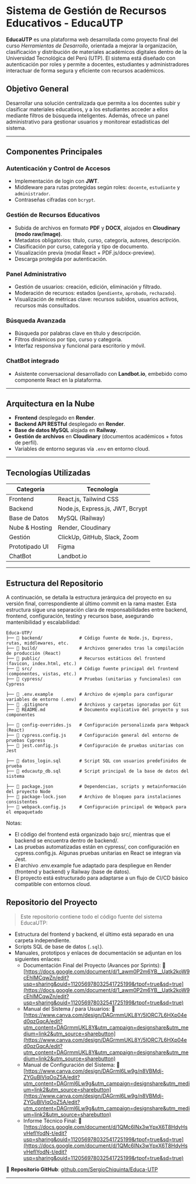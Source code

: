 # Sistema de Gestión de Recursos Educativos - EducaUTP

**EducaUTP** es una plataforma web desarrollada como proyecto final del curso _Herramientas de Desarrollo_, orientada a mejorar la organización, clasificación y distribución de materiales académicos digitales dentro de la Universidad Tecnológica del Perú (UTP). El sistema está diseñado con autenticación por roles y permite a docentes, estudiantes y administradores interactuar de forma segura y eficiente con recursos académicos.

## Objetivo General
Desarrollar una solución centralizada que permita a los docentes subir y clasificar materiales educativos, y a los estudiantes acceder a ellos mediante filtros de búsqueda inteligentes. Además, ofrece un panel administrativo para gestionar usuarios y monitorear estadísticas del sistema.

---

## Componentes Principales

### Autenticación y Control de Accesos
- Implementación de login con **JWT**.
- Middleware para rutas protegidas según roles: `docente`, `estudiante` y `administrador`.
- Contraseñas cifradas con `bcrypt`.

### Gestión de Recursos Educativos
- Subida de archivos en formato **PDF** y **DOCX**, alojados en **Cloudinary (modo raw/image)**.
- Metadatos obligatorios: título, curso, categoría, autores, descripción.
- Clasificación por curso, categoría y tipo de documento.
- Visualización previa (modal React + PDF.js/docx-preview).
- Descarga protegida por autenticación.

### Panel Administrativo
- Gestión de usuarios: creación, edición, eliminación y filtrado.
- Moderación de recursos: estados (`pendiente`, `aprobado`, `rechazado`).
- Visualización de métricas clave: recursos subidos, usuarios activos, recursos más consultados.

### Búsqueda Avanzada
- Búsqueda por palabras clave en título y descripción.
- Filtros dinámicos por tipo, curso y categoría.
- Interfaz responsiva y funcional para escritorio y móvil.

### ChatBot integrado
- Asistente conversacional desarrollado con **Landbot.io**, embebido como componente React en la plataforma.

---

## Arquitectura en la Nube

- **Frontend** desplegado en **Render**.
- **Backend API RESTful** desplegado en **Render**.
- **Base de datos MySQL** alojada en **Railway**.
- **Gestión de archivos** en **Cloudinary** (documentos académicos + fotos de perfil).
- Variables de entorno seguras vía `.env` en entorno cloud.

---

## Tecnologías Utilizadas

| Categoría        | Tecnología                        |
|------------------|------------------------------------|
| Frontend         | React.js, Tailwind CSS             |
| Backend          | Node.js, Express.js, JWT, Bcrypt   |
| Base de Datos    | MySQL (Railway)                    |
| Nube & Hosting   | Render, Cloudinary                 |
| Gestión          | ClickUp, GitHub, Slack, Zoom       |
| Prototipado UI   | Figma                              |
| ChatBot          | Landbot.io                         |

---

## Estructura del Repositorio
A continuación, se detalla la estructura jerárquica del proyecto en su versión final, correspondiente al último commit en la rama master. 
Esta estructura sigue una separación clara de responsabilidades entre backend, frontend, configuración, testing y recursos base, asegurando mantenibilidad y escalabilidad:

```
Educa-UTP/
├── 📁 backend/              # Código fuente de Node.js, Express, rutas, middlewares, etc.
├── 📁 build/                # Archivos generados tras la compilación de producción (React)
├── 📁 public/               # Recursos estáticos del frontend (favicon, index.html, etc.)
├── 📁 src/                  # Código fuente principal del frontend (componentes, vistas, etc.)
├── 📁 cypress/              # Pruebas (unitarias y funcionales) con Cypress

├── 📄 .env.example          # Archivo de ejemplo para configurar variables de entorno (.env)
├── 📄 .gitignore            # Archivos y carpetas ignoradas por Git
├── 📄 README.md             # Documento explicativo del proyecto y sus componentes

├── 📄 config-overrides.js   # Configuración personalizada para Webpack (React)
├── 📄 cypress.config.js     # Configuración general del entorno de pruebas Cypress
├── 📄 jest.config.js        # Configuración de pruebas unitarias con Jest

├── 📄 datos_login.sql       # Script SQL con usuarios predefinidos de prueba
├── 📄 educautp_db.sql       # Script principal de la base de datos del sistema

├── 📄 package.json          # Dependencias, scripts y metainformación del proyecto Node
├── 📄 package-lock.json     # Archivo de bloqueo para instalaciones consistentes
├── 📄 webpack.config.js     # Configuración principal de Webpack para el empaquetado
```

Notas:
- El código del frontend está organizado bajo src/, mientras que el backend se encuentra dentro de backend/.
- Las pruebas automatizadas están en cypress/, con configuración en cypress.config.js. Algunas pruebas unitarias en React se integran vía Jest.
- El archivo .env.example fue adaptado para despliegue en Render (frontend y backend) y Railway (base de datos).
- El proyecto está estructurado para adaptarse a un flujo de CI/CD básico compatible con entornos cloud.

## Repositorio del Proyecto

> Este repositorio contiene todo el código fuente del sistema EducaUTP:
- Estructura del frontend y backend, el último está separado en una carpeta independiente.
- Scripts SQL de base de datos (`.sql`).
- Manuales, prototipos y enlaces de documentación se adjuntan en los siguientes enlaces:
  - Documentación Final del Proyecto (Avances por Sprints): 🔗 [https://docs.google.com/document/d/1_awm0P2m6YB__Uatk2koW9cEhIMCqwZn/edit?usp=sharing&ouid=112056978032541725199&rtpof=true&sd=true](https://docs.google.com/document/d/1_awm0P2m6YB__Uatk2koW9cEhIMCqwZn/edit?usp=sharing&ouid=112056978032541725199&rtpof=true&sd=true)
  - Manual del Sistema / para Usuarios: 🔗 [https://www.canva.com/design/DAGrmmUKL8Y/5IORC7L6HXp04ed0qzGqcA/edit?utm_content=DAGrmmUKL8Y&utm_campaign=designshare&utm_medium=link2&utm_source=sharebutton](https://www.canva.com/design/DAGrmmUKL8Y/5IORC7L6HXp04ed0qzGqcA/edit?utm_content=DAGrmmUKL8Y&utm_campaign=designshare&utm_medium=link2&utm_source=sharebutton)
  - Manual de Configuración del Sistema: 🔗 [https://www.canva.com/design/DAGrml6Lw9g/n8VBMdj-ZYGuBIVIqOoZ5A/edit?utm_content=DAGrml6Lw9g&utm_campaign=designshare&utm_medium=link2&utm_source=sharebutton](https://www.canva.com/design/DAGrml6Lw9g/n8VBMdj-ZYGuBIVIqOoZ5A/edit?utm_content=DAGrml6Lw9g&utm_campaign=designshare&utm_medium=link2&utm_source=sharebutton)
  - Informe Técnico Final: 🔗 [https://docs.google.com/document/d/1QMc6lNx3wYpxX6T8HdyHsvHeflYodN-t/edit?usp=sharing&ouid=112056978032541725199&rtpof=true&sd=true](https://docs.google.com/document/d/1QMc6lNx3wYpxX6T8HdyHsvHeflYodN-t/edit?usp=sharing&ouid=112056978032541725199&rtpof=true&sd=true)

🔗 **Repositorio GitHub**: [github.com/SergioChiquinta/Educa-UTP](https://github.com/SergioChiquinta/Educa-UTP)

---
